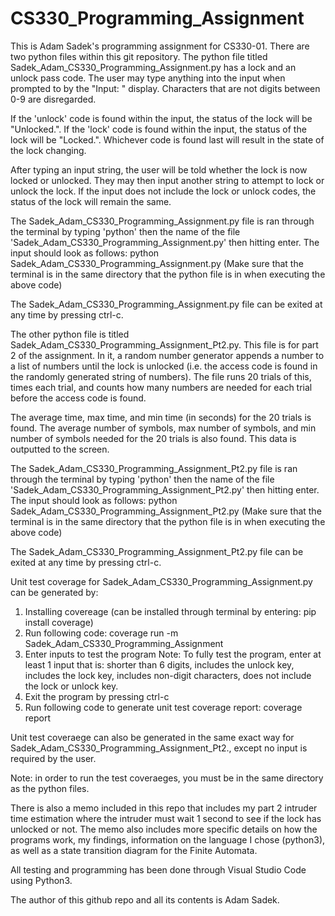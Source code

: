 # CS330_Programming_Assignment

This is Adam Sadek's programming assignment for CS330-01. There are two python files within this git repository. The python file titled Sadek_Adam_CS330_Programming_Assignment.py has a lock and an unlock pass code. The user may type anything into the input when prompted to by the "Input: " display. Characters that are not digits between 0-9 are disregarded. 

If the 'unlock' code is found within the input, the status of the lock will be "Unlocked.". If the 'lock' code is found within the input, the status of the lock will be "Locked.". Whichever code is found last will result in the state of the lock changing.

After typing an input string, the user will be told whether the lock is now locked or unlocked. They may then input another string to attempt to lock or unlock the lock. If the input does not include the lock or unlock codes, the status of the lock will remain the same.

The Sadek_Adam_CS330_Programming_Assignment.py file is ran through the terminal by typing 'python' then the name of the file 'Sadek_Adam_CS330_Programming_Assignment.py' then hitting enter. The input should look as follows:
python Sadek_Adam_CS330_Programming_Assignment.py 
(Make sure that the terminal is in the same directory that the python file is in when executing the above code)

The Sadek_Adam_CS330_Programming_Assignment.py file can be exited at any time by pressing ctrl-c. 

The other python file is titled Sadek_Adam_CS330_Programming_Assignment_Pt2.py. This file is for part 2 of the assignment. In it, a random number generator appends a number to a list of numbers until the lock is unlocked (i.e. the access code is found in the randomly generated string of numbers). The file runs 20 trials of this, times each trial, and counts how many numbers are needed for each trial before the access code is found. 

The average time, max time, and min time (in seconds) for the 20 trials is found. The average number of symbols, max number of symbols, and min number of symbols needed for the 20 trials is also found. This data is outputted to the screen. 

The Sadek_Adam_CS330_Programming_Assignment_Pt2.py file is ran through the terminal by typing 'python' then the name of the file 'Sadek_Adam_CS330_Programming_Assignment_Pt2.py' then hitting enter. The input should look as follows:
python Sadek_Adam_CS330_Programming_Assignment_Pt2.py 
(Make sure that the terminal is in the same directory that the python file is in when executing the above code)

The Sadek_Adam_CS330_Programming_Assignment_Pt2.py file can be exited at any time by pressing ctrl-c.

Unit test coverage for Sadek_Adam_CS330_Programming_Assignment.py can be generated by:
1) Installing covereage (can be installed through terminal by entering: pip install coverage) 
2) Run following code: coverage run -m Sadek_Adam_CS330_Programming_Assignment
3) Enter inputs to test the program
      Note: To fully test the program, enter at least 1 input that is: shorter than 6 digits, includes the unlock key, includes the lock key, includes non-digit characters, does not include the lock or unlock key.
4) Exit the program by pressing ctrl-c
5) Run following code to generate unit test coverage report: coverage report

Unit test coveraege can also be generated in the same exact way for Sadek_Adam_CS330_Programming_Assignment_Pt2., except no input is required by the user.

Note: in order to run the test coveraeges, you must be in the same directory as the python files.

There is also a memo included in this repo that includes my part 2 intruder time estimation where the intruder must wait 1 second to see if the lock has unlocked or not. The memo also includes more specific details on how the programs work, my findings, information on the language I chose (python3), as well as a state transition diagram for the Finite Automata.

All testing and programming has been done through Visual Studio Code using Python3.

The author of this github repo and all its contents is Adam Sadek.
